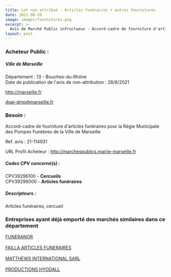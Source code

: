 ```yaml
---
title: Lot non attribué - Articles funéraires + autres fournitures
date: 2021-08-28
image: images/fournitures.png
excerpt: >-
  Avis de Marché Public infructueux - Accord-cadre de fourniture d'articles funéraires pour la Régie Municipale des Pompes Funèbres de la Ville de Marseille
layout: post
---
```


### Acheteur Public :
##### Ville de Marseille
Département : 13 - Bouches-du-Rhône<br/>
Date de publication de l'avis de non-attribution : 28/8/2021


http://marseille.fr

dgaj-dmp@marseille.fr


### Besoin :

Accord-cadre de fourniture d'articles funéraires pour la Régie Municipale des Pompes Funèbres de la Ville de Marseille

Ref. avis : 21-114931

URL Profil Acheteur : http://marchespublics.mairie-marseille.fr

##### Codes CPV concerné(s) :
CPV39296100 - **Cercueils** <br/>
CPV39296000 - **Articles funéraires** <br/>

##### Descripteurs :
Articles funéraires, cercueil <br/>

### Entreprises ayant déjà emporté des marchés similaires dans ce département
<a href="/entreprise-545/siren-317735611">FUNERANOR</a><br/><br/>
<a href="/entreprise-547/siren-326672169">FAILLA ARTICLES FUNERAIRES</a><br/><br/>
<a href="/entreprise-554/siren-391526407">MATTHEWS INTERNATIONAL SARL</a><br/><br/>
<a href="/entreprise-573/siren-685820672">PRODUCTIONS HYODALL</a><br/><br/>
